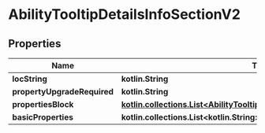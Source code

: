
# AbilityTooltipDetailsInfoSectionV2

## Properties
Name | Type | Description | Notes
------------ | ------------- | ------------- | -------------
**locString** | **kotlin.String** |  |  [optional]
**propertyUpgradeRequired** | **kotlin.String** |  |  [optional]
**propertiesBlock** | [**kotlin.collections.List&lt;AbilityTooltipDetailsInfoSectionPropertyBlockV2&gt;**](AbilityTooltipDetailsInfoSectionPropertyBlockV2.md) |  |  [optional]
**basicProperties** | **kotlin.collections.List&lt;kotlin.String&gt;** |  |  [optional]



